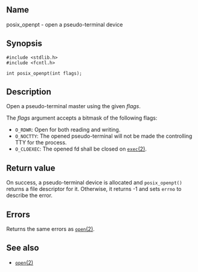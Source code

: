 ## Name

posix_openpt - open a pseudo-terminal device

## Synopsis

```**c++
#include <stdlib.h>
#include <fcntl.h>

int posix_openpt(int flags);
```

## Description

Open a pseudo-terminal master using the given _flags_.

The _flags_ argument accepts a bitmask of the following flags:

-   `O_RDWR`: Open for both reading and writing.
-   `O_NOCTTY`: The opened pseudo-terminal will not be made the controlling TTY for the process.
-   `O_CLOEXEC`: The opened fd shall be closed on [`exec`(2)](help://man/2/exec).

## Return value

On success, a pseudo-terminal device is allocated and `posix_openpt()` returns a file descriptor for it. Otherwise, it returns -1 and sets `errno` to describe the error.

## Errors

Returns the same errors as [`open`(2)](help://man/2/open).

## See also

-   [`open`(2)](help://man/2/open)
